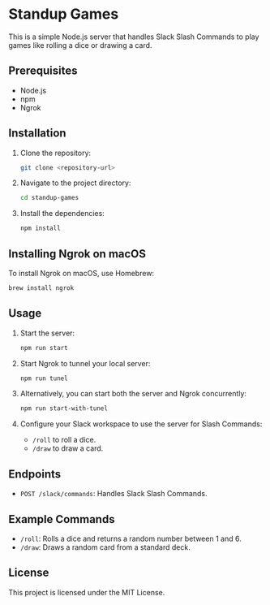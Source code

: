 # Standup Games

This is a simple Node.js server that handles Slack Slash Commands to play games like rolling a dice or drawing a card.

## Prerequisites

- Node.js
- npm
- Ngrok

## Installation

1. Clone the repository:

   ```sh
   git clone <repository-url>
   ```

2. Navigate to the project directory:

   ```sh
   cd standup-games
   ```

3. Install the dependencies:

   ```sh
   npm install
   ```

## Installing Ngrok on macOS

To install Ngrok on macOS, use Homebrew:

```sh
brew install ngrok
```

## Usage

1. Start the server:
   ```sh
   npm run start
   ```
2. Start Ngrok to tunnel your local server:
   ```sh
   npm run tunel
   ```
3. Alternatively, you can start both the server and Ngrok concurrently:

   ```sh
   npm run start-with-tunel
   ```

4. Configure your Slack workspace to use the server for Slash Commands:
   - `/roll` to roll a dice.
   - `/draw` to draw a card.

## Endpoints

- `POST /slack/commands`: Handles Slack Slash Commands.

## Example Commands

- `/roll`: Rolls a dice and returns a random number between 1 and 6.
- `/draw`: Draws a random card from a standard deck.

## License

This project is licensed under the MIT License.
